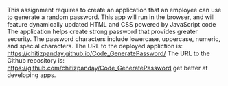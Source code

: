 This assignment requires to create an application that an employee can use to generate a random password.
This app will run in the browser, and will feature dynamically updated HTML and CSS powered by JavaScript code
The application helps create strong password that provides greater security. The password characters include lowercase, uppercase, numeric, and special characters.
The URL to the deployed appliction is: https://chitizpanday.github.io/Code_GeneratePassword/
The URL to the Github repository is: https://github.com/chitizpanday/Code_GeneratePassword
get better at developing apps.